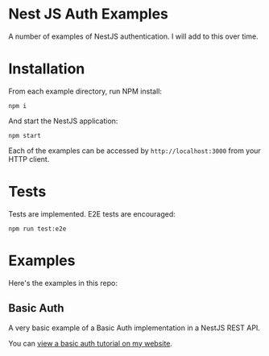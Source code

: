 # Nest JS Auth Examples

A number of examples of NestJS authentication. I will add to this over time.

# Installation

From each example directory, run NPM install:

```
npm i
```

And start the NestJS application:

```
npm start
```

Each of the examples can be accessed by `http://localhost:3000` from your HTTP client.

# Tests

Tests are implemented. E2E tests are encouraged:

```
npm run test:e2e
```

# Examples

Here's the examples in this repo:

## Basic Auth

A very basic example of a Basic Auth implementation in a NestJS REST API.

You can [view a basic auth tutorial on my website](https://www.stewright.me/2021/03/add-basic-auth-to-nestjs-rest-api/).